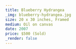 ```yaml
---
title: Blueberry Hydrangea
_img: blueberry-hydrangea.jpg
size: 20 x 30 inches, Framed
medium: Oil on canvas
date: 2007
price: $500 (Sold)
_render: false
---
```

